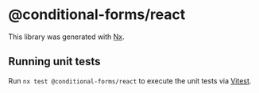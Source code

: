 # @conditional-forms/react

This library was generated with [Nx](https://nx.dev).

## Running unit tests

Run `nx test @conditional-forms/react` to execute the unit tests via [Vitest](https://vitest.dev/).


<!-- trigger deployment -->